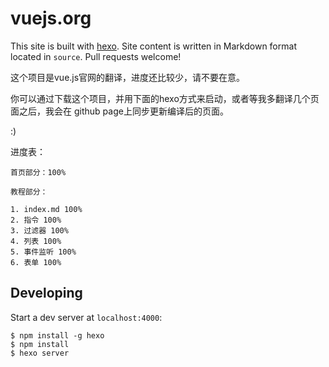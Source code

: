 # vuejs.org

This site is built with [hexo](http://zespia.tw/hexo/). Site content is written in Markdown format located in `source`. Pull requests welcome!

这个项目是vue.js官网的翻译，进度还比较少，请不要在意。

你可以通过下载这个项目，并用下面的hexo方式来启动，或者等我多翻译几个页面之后，我会在 github page上同步更新编译后的页面。

:)

进度表：

    首页部分：100%

    教程部分：
    
    1. index.md 100%
    2. 指令 100%
    3. 过滤器 100%
    4. 列表 100%
    5. 事件监听 100%
    6. 表单 100%

## Developing

Start a dev server at `localhost:4000`:

```
$ npm install -g hexo
$ npm install
$ hexo server
```